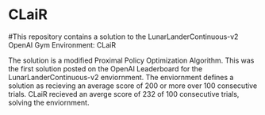 # CLaiR
#This repository contains a solution to the LunarLanderContinuous-v2 OpenAI Gym Environment: CLaiR 

The solution is a modified Proximal Policy Optimization Algorithm. This was the first solution posted on the OpenAI Leaderboard for the LunarLanderContinuous-v2 enviornment. The enviornment defines a solution as recieving an average score of  200 or more over 100 consecutive trials. CLaiR recieved an averge score of 232 of 100 consecutive trials, solving the enviornment.
